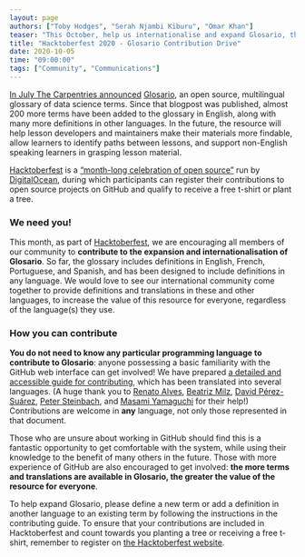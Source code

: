 ```yaml
---
layout: page
authors: ["Toby Hodges", "Serah Njambi Kiburu", "Omar Khan"]
teaser: "This October, help us internationalise and expand Glosario, the open source, multilingual glossary of data science terms."
title: "Hacktoberfest 2020 - Glosario Contribution Drive"
date: 2020-10-05
time: "09:00:00"
tags: ["Community", "Communications"]
---
```


[In July The Carpentries announced][1] [Glosario][2], an open source, multilingual glossary of data science terms. Since that blogpost was published, almost 200 more terms have been added to the glossary in English, along with many more definitions in other languages. In the future, the resource will help lesson developers and maintainers make their materials more findable,  allow learners to identify paths between lessons, and support non-English speaking learners in grasping lesson material.

[Hacktoberfest][3] is a [“month-long celebration of open source”][4] run by [DigitalOcean][5], during which participants can register their contributions to open source projects on GitHub and qualify to receive a free t-shirt or plant a tree.

### We need you!

This month, as part of [Hacktoberfest][3], we are encouraging all members of our community to **contribute to the expansion and internationalisation of Glosario**. So far, the glossary includes definitions in English, French, Portuguese, and Spanish, and has been designed to include definitions in any language. We would love to see our international community come together to provide definitions and translations in these and other languages, to increase the value of this resource for everyone, regardless of the language(s) they use.

### How you can contribute

**You do not need to know any particular programming language to contribute to Glosario**: anyone possessing a basic familiarity with the GitHub web interface can get involved! We have prepared [a detailed and accessible guide for contributing][6], which has been translated into several languages. (A huge thank you to [Renato Alves][7], [Beatriz Milz][11], [David Pérez-Suárez][9], [Peter Steinbach][10], and [Masami Yamaguchi][8] for their help!) Contributions are welcome in **any** language, not only those represented in that document.

Those who are unsure about working in GitHub should find this is a fantastic opportunity to get comfortable with the system, while using their knowledge to the benefit of many others in the future. Those with more experience of GitHub are also encouraged to get involved: **the more terms and translations are available in Glosario, the greater the value of the resource for everyone**.

To help expand Glosario, please define a new term or add a definition in another language to an existing term by following the instructions in the contributing guide. To ensure that your contributions are included in Hacktoberfest and count towards you planting a tree or receiving a free t-shirt, remember to register on [the Hacktoberfest website][3].




[1]: https://carpentries.org/blog/2020/07/announcing-glosario/
[2]: https://carpentries.github.io/glosario/
[3]: https://hacktoberfest.digitalocean.com/
[4]: https://hacktoberfest.digitalocean.com/faq
[5]: https://digitalocean.com/
[6]: https://docs.google.com/document/d/1tJVYv5U0chIRrtX7ZME5SltTI74pKncxsD8TT6tWvoE/edit?usp=sharing
[7]: https://github.com/unode
[8]: https://github.com/masamiy
[9]: http://dpshelio.github.io/
[10]: https://github.com/psteinb
[11]: https://github.com/beatrizmilz
